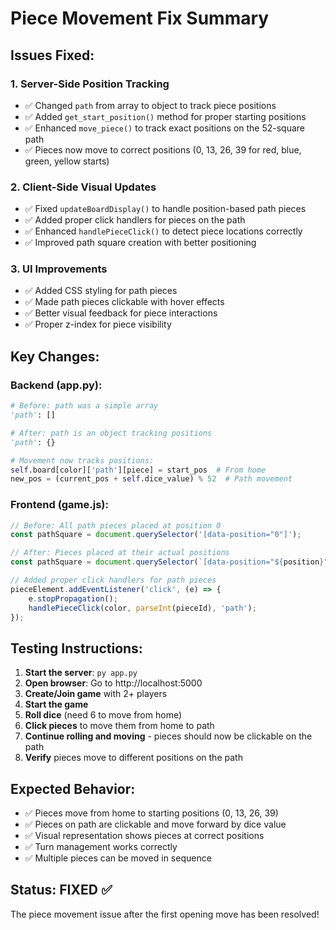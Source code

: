 # Piece Movement Fix Summary

## Issues Fixed:

### 1. **Server-Side Position Tracking**
- ✅ Changed `path` from array to object to track piece positions
- ✅ Added `get_start_position()` method for proper starting positions
- ✅ Enhanced `move_piece()` to track exact positions on the 52-square path
- ✅ Pieces now move to correct positions (0, 13, 26, 39 for red, blue, green, yellow starts)

### 2. **Client-Side Visual Updates**
- ✅ Fixed `updateBoardDisplay()` to handle position-based path pieces
- ✅ Added proper click handlers for pieces on the path
- ✅ Enhanced `handlePieceClick()` to detect piece locations correctly
- ✅ Improved path square creation with better positioning

### 3. **UI Improvements**
- ✅ Added CSS styling for path pieces
- ✅ Made path pieces clickable with hover effects
- ✅ Better visual feedback for piece interactions
- ✅ Proper z-index for piece visibility

## Key Changes:

### Backend (app.py):
```python
# Before: path was a simple array
'path': []

# After: path is an object tracking positions
'path': {}

# Movement now tracks positions:
self.board[color]['path'][piece] = start_pos  # From home
new_pos = (current_pos + self.dice_value) % 52  # Path movement
```

### Frontend (game.js):
```javascript
// Before: All path pieces placed at position 0
const pathSquare = document.querySelector('[data-position="0"]');

// After: Pieces placed at their actual positions
const pathSquare = document.querySelector(`[data-position="${position}"]`);

// Added proper click handlers for path pieces
pieceElement.addEventListener('click', (e) => {
    e.stopPropagation();
    handlePieceClick(color, parseInt(pieceId), 'path');
});
```

## Testing Instructions:

1. **Start the server**: `py app.py`
2. **Open browser**: Go to http://localhost:5000
3. **Create/Join game** with 2+ players
4. **Start the game**
5. **Roll dice** (need 6 to move from home)
6. **Click pieces** to move them from home to path
7. **Continue rolling and moving** - pieces should now be clickable on the path
8. **Verify** pieces move to different positions on the path

## Expected Behavior:

- ✅ Pieces move from home to starting positions (0, 13, 26, 39)
- ✅ Pieces on path are clickable and move forward by dice value
- ✅ Visual representation shows pieces at correct positions
- ✅ Turn management works correctly
- ✅ Multiple pieces can be moved in sequence

## Status: **FIXED** ✅

The piece movement issue after the first opening move has been resolved!